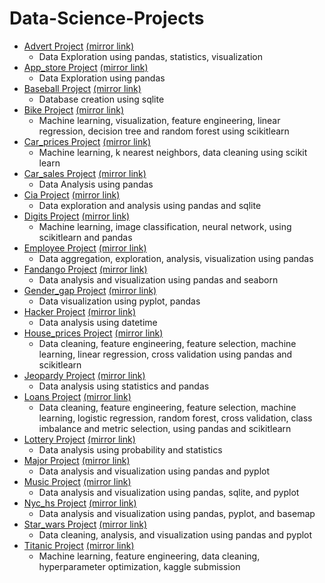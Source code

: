 # Data-Science-Projects
* [Advert Project](https://github.com/ljdcvda/data-science-projects/blob/master/advert/advert.ipynb) [(mirror link)](https://nbviewer.jupyter.org/github/ljdcvda/data-science-projects/blob/master/advert/advert.ipynb)
    * Data Exploration using pandas, statistics, visualization
* [App_store Project](https://github.com/ljdcvda/data-science-projects/blob/master/app_store/app_store.ipynb) [(mirror link)](https://nbviewer.jupyter.org/github/ljdcvda/data-science-projects/blob/master/app_store/app_store.ipynb)
    * Data Exploration using pandas
* [Baseball Project](https://github.com/ljdcvda/data-science-projects/blob/master/baseball/baseball.ipynb) [(mirror link)](https://nbviewer.jupyter.org/github/ljdcvda/data-science-projects/blob/master/baseball/baseball.ipynb)
    * Database creation using sqlite
* [Bike Project](https://github.com/ljdcvda/data-science-projects/blob/master/bike/bike.ipynb) [(mirror link)](https://nbviewer.jupyter.org/github/ljdcvda/data-science-projects/blob/master/bike/bike.ipynb)
    * Machine learning, visualization, feature engineering, linear regression, decision tree and random forest using scikitlearn
* [Car_prices Project](https://github.com/ljdcvda/data-science-projects/blob/master/car_prices/car_prices.ipynb) [(mirror link)](https://nbviewer.jupyter.org/github/ljdcvda/data-science-projects/blob/master/car_prices/car_prices.ipynb)
    * Machine learning, k nearest neighbors, data cleaning using scikit learn
* [Car_sales Project](https://github.com/ljdcvda/data-science-projects/blob/master/car_sales/car_sales.ipynb) [(mirror link)](https://nbviewer.jupyter.org/github/ljdcvda/data-science-projects/blob/master/car_sales/car_sales.ipynb)
    * Data Analysis using pandas
* [Cia Project](https://github.com/ljdcvda/data-science-projects/blob/master/cia/cia.ipynb) [(mirror link)](https://nbviewer.jupyter.org/github/ljdcvda/data-science-projects/blob/master/cia/cia.ipynb)
    * Data exploration and analysis using pandas and sqlite
* [Digits Project](https://github.com/ljdcvda/data-science-projects/blob/master/digits/digits.ipynb) [(mirror link)](https://nbviewer.jupyter.org/github/ljdcvda/data-science-projects/blob/master/digits/digits.ipynb)
    * Machine learning, image classification, neural network, using scikitlearn and pandas
* [Employee Project](https://github.com/ljdcvda/data-science-projects/blob/master/employee/employee.ipynb) [(mirror link)](https://nbviewer.jupyter.org/github/ljdcvda/data-science-projects/blob/master/employee/employee.ipynb)
    * Data aggregation, exploration, analysis, visualization using pandas
* [Fandango Project](https://github.com/ljdcvda/data-science-projects/blob/master/fandango/fandango.ipynb) [(mirror link)](https://nbviewer.jupyter.org/github/ljdcvda/data-science-projects/blob/master/fandango/fandango.ipynb)
    * Data analysis and visualization using pandas and seaborn
* [Gender_gap Project](https://github.com/ljdcvda/data-science-projects/blob/master/gender_gap/gender_gap.ipynb) [(mirror link)](https://nbviewer.jupyter.org/github/ljdcvda/data-science-projects/blob/master/gender_gap/gender_gap.ipynb)
    * Data visualization using pyplot, pandas
* [Hacker Project](https://github.com/ljdcvda/data-science-projects/blob/master/hacker/hacker.ipynb) [(mirror link)](https://nbviewer.jupyter.org/github/ljdcvda/data-science-projects/blob/master/hacker/hacker.ipynb)
    * Data analysis using datetime
* [House_prices Project](https://github.com/ljdcvda/data-science-projects/blob/master/house_prices/house_prices.ipynb) [(mirror link)](https://nbviewer.jupyter.org/github/ljdcvda/data-science-projects/blob/master/house_prices/house_prices.ipynb)
    * Data cleaning, feature engineering, feature selection, machine learning, linear regression, cross validation using pandas and scikitlearn
* [Jeopardy Project](https://github.com/ljdcvda/data-science-projects/blob/master/jeopardy/Basics.ipynb) [(mirror link)](https://nbviewer.jupyter.org/github/ljdcvda/data-science-projects/blob/master/jeopardy/Basics.ipynb)
    * Data analysis using statistics and pandas
* [Loans Project](https://github.com/ljdcvda/data-science-projects/blob/master/loans/loan_project.ipynb) [(mirror link)](https://nbviewer.jupyter.org/github/ljdcvda/data-science-projects/blob/master/loans/loan_project.ipynb)
    *  Data cleaning, feature engineering, feature selection, machine learning, logistic regression, random forest, cross validation, class imbalance and metric selection, using pandas and scikitlearn
* [Lottery Project](https://github.com/ljdcvda/data-science-projects/blob/master/lottery/lottery.ipynb) [(mirror link)](https://nbviewer.jupyter.org/github/ljdcvda/data-science-projects/blob/master/lottery/lottery.ipynb)
    * Data analysis using probability and statistics
* [Major Project](https://github.com/ljdcvda/data-science-projects/blob/master/major/major.ipynb) [(mirror link)](https://nbviewer.jupyter.org/github/ljdcvda/data-science-projects/blob/master/major/major.ipynb)
    * Data analysis and visualization using pandas and pyplot
* [Music Project](https://github.com/ljdcvda/data-science-projects/blob/master/music/music.ipynb) [(mirror link)](https://nbviewer.jupyter.org/github/ljdcvda/data-science-projects/blob/master/music/music.ipynb)
    * Data analysis and visualization using pandas, sqlite, and pyplot
* [Nyc_hs Project](https://github.com/ljdcvda/data-science-projects/blob/master/nyc_hs/Schools.ipynb) [(mirror link)](https://nbviewer.jupyter.org/github/ljdcvda/data-science-projects/blob/master/nyc_hs/Schools.ipynb)
    * Data analysis and visualization using pandas, pyplot, and basemap
* [Star_wars Project](https://github.com/ljdcvda/data-science-projects/blob/master/star_wars/star_wars.ipynb) [(mirror link)](https://nbviewer.jupyter.org/github/ljdcvda/data-science-projects/blob/master/star_wars/star_wars.ipynb)
    * Data cleaning, analysis, and visualization using pandas and pyplot
* [Titanic Project](https://github.com/ljdcvda/data-science-projects/blob/master/titanic/titanic.ipynb) [(mirror link)](https://nbviewer.jupyter.org/github/ljdcvda/data-science-projects/blob/master/titanic/titanic.ipynb)
    * Machine learning, feature engineering, data cleaning, hyperparameter optimization, kaggle submission
